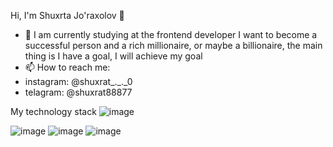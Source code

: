 Hi, I'm Shuxrta Jo'raxolov 👋

- 🌱 I am currently studying at the frontend developer
I want to become a successful person and a rich millionaire, or maybe a billionaire, the main thing is I have a goal, I will achieve my goal
- 📫 How to reach me:
-  instagram: @shuxrat_._._0
-  telagram: @shuxrat88877

My technology stack
![image](https://github.com/Shuxrat88877/shuxrat88877/assets/117638741/82af8578-a3cb-452e-ba9f-a24573c3e03f)

![image](https://user-images.githubusercontent.com/117638741/235368481-c36256e8-4dfe-42e6-962b-7f7e46221266.png)
![image](https://user-images.githubusercontent.com/117638741/235368494-0c60966b-6105-4966-9527-cc0af75a9395.png)
![image](https://user-images.githubusercontent.com/117638741/235368501-5ac86e2c-7c8f-4dfb-92fc-f0ad36563e15.png)

